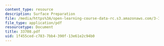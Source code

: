 ```yaml
---
content_type: resource
description: Surface Preparation
file: /media/https%3A/open-learning-course-data-rc.s3.amazonaws.com/3-37-welding-and-joining-processes-fall-2002/1f455cedc7837bb4390f13e61e2c94b0_33708.pdf
file_type: application/pdf
resourcetype: Document
title: 33708.pdf
uid: 1f455ced-c783-7bb4-390f-13e61e2c94b0
---
```

